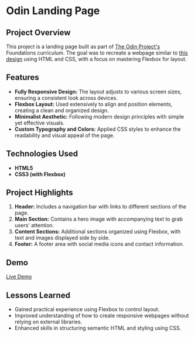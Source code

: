 # Odin Landing Page

## Project Overview

This project is a landing page built as part of [The Odin Project's](https://www.theodinproject.com/) Foundations curriculum. The goal was to recreate a webpage similar to [this design](https://cdn.statically.io/gh/TheOdinProject/curriculum/81a5d553f4073e593d23a6ab00d50eef8620796d/foundations/html_css/project/imgs/01.png) using HTML and CSS, with a focus on mastering Flexbox for layout.

## Features

- **Fully Responsive Design:** The layout adjusts to various screen sizes, ensuring a consistent look across devices.
- **Flexbox Layout:** Used extensively to align and position elements, creating a clean and organized design.
- **Minimalist Aesthetic:** Following modern design principles with simple yet effective visuals.
- **Custom Typography and Colors:** Applied CSS styles to enhance the readability and visual appeal of the page.

## Technologies Used

- **HTML5**
- **CSS3 (with Flexbox)**

## Project Highlights

1. **Header:** Includes a navigation bar with links to different sections of the page.
2. **Main Section:** Contains a hero image with accompanying text to grab users' attention.
3. **Content Sections:** Additional sections organized using Flexbox, with text and images displayed side by side.
4. **Footer:** A footer area with social media icons and contact information.

## Demo

[Live Demo](https://animeshlego5.github.io/Odin-Landing-Page/) 

## Lessons Learned

- Gained practical experience using Flexbox to control layout.
- Improved understanding of how to create responsive webpages without relying on external libraries.
- Enhanced skills in structuring semantic HTML and styling using CSS.



